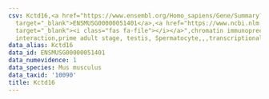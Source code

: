 ```yaml
---
csv: Kctd16,<a href="https://www.ensembl.org/Homo_sapiens/Gene/Summary?db=core;g=ENSMUSG00000051401"
  target="_blank">ENSMUSG00000051401</a>,<a href="https://www.ncbi.nlm.nih.gov/pubmed/25450459"
  target="_blank"><i class="fas fa-file"></i></a>",chromatin immunoprecipitation assay,direct
  interaction,prime adult stage, testis, Spermatocyte,,,transcriptional regulation,
data_alias: Kctd16
data_id: ENSMUSG00000051401
data_numevidence: 1
data_species: Mus musculus
data_taxid: '10090'
title: Kctd16
---
```

